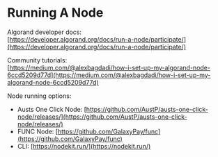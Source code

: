 # Running A Node

Algorand developer docs:\
[https://developer.algorand.org/docs/run-a-node/participate/](https://developer.algorand.org/docs/run-a-node/participate/)

Community tutorials:\
[https://medium.com/@alexbagdadi/how-i-set-up-my-algorand-node-6ccd5209d77d](https://medium.com/@alexbagdadi/how-i-set-up-my-algorand-node-6ccd5209d77d)

Node running options:

* Austs One Click Node: [https://github.com/AustP/austs-one-click-node/releases/](https://github.com/AustP/austs-one-click-node/releases/)
* FUNC Node: [https://github.com/GalaxyPay/func](https://github.com/GalaxyPay/func)
* CLI: [https://nodekit.run/](https://nodekit.run/)

